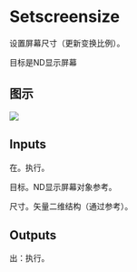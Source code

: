 # Setscreensize

设置屏幕尺寸（更新变换比例）。

目标是ND显示屏幕

## 图示

![]($-20221218-20113098.png)

## Inputs

在。执行。

目标。ND显示屏幕对象参考。

尺寸。矢量二维结构（通过参考）。  

## Outputs

出：执行。
